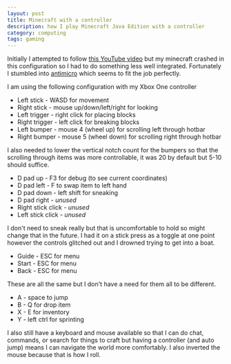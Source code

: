 ```yaml
---
layout: post
title: Minecraft with a controller
description: how I play Minecraft Java Edition with a controller
category: computing
tags: gaming
---
```


Initially I attempted to follow [this YouTube video](https://www.youtube.com/watch?v=Ze7MyUrDNKs) but my minecraft crashed in this configuration so I had to do something less well integrated. Fortunately I stumbled into [antimicro](https://github.com/AntiMicro/antimicro) which seems to fit the job perfectly.

I am using the following configuration with my Xbox One controller

- Left stick - WASD for movement
- Right stick - mouse up/down/left/right for looking
- Left trigger - right click for placing blocks
- Right trigger - left click for breaking blocks
- Left bumper - mouse 4 (wheel up) for scrolling left through hotbar
- Right bumper - mouse 5 (wheel down) for scrolling right through hotbar

I also needed to lower the vertical notch count for the bumpers so that the scrolling through items was more controllable, it was 20 by default but 5-10 should suffice.

- D pad up - F3 for debug (to see current coordinates)
- D pad left - F to swap item to left hand
- D pad down - left shift for sneaking
- D pad right - _unused_
- Right stick click - _unused_
- Left stick click - _unused_

I don't need to sneak really but that is uncomfortable to hold so might change that in the future. I had it on a stick press as a toggle at one point however the controls glitched out and I drowned trying to get into a boat.

- Guide - ESC for menu
- Start - ESC for menu
- Back - ESC for menu

These are all the same but I don't have a need for them all to be different.

- A - space to jump
- B - Q for drop item
- X - E for inventory
- Y - left ctrl for sprinting

I also still have a keyboard and mouse available so that I can do chat, commands, or search for things to craft but having a controller (and auto jump) means I can navigate the world more comfortably. I also inverted the mouse because that is how I roll.
